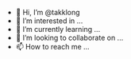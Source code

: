 - 👋 Hi, I’m @takklong
- 👀 I’m interested in ...
- 🌱 I’m currently learning ...
- 💞️ I’m looking to collaborate on ...
- 📫 How to reach me ...

<!---
takklong/takklong is a ✨ special ✨ repository because its `README.md` (this file) appears on your GitHub profile.
You can click the Preview link to take a look at your changes.
--->

